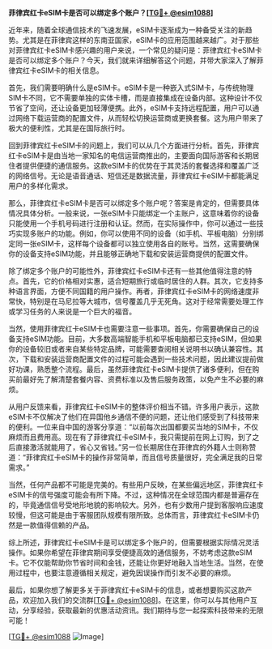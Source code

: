 **菲律宾红卡eSIM卡是否可以绑定多个账户？[[TG💪+ @esim1088](https://t.me/s/esim1088)]**

近年来，随着全球通信技术的飞速发展，eSIM卡逐渐成为一种备受关注的新趋势。尤其是在菲律宾这样的东南亚国家，eSIM卡的应用范围越来越广。对于那些对菲律宾红卡eSIM卡感兴趣的用户来说，一个常见的疑问是：菲律宾红卡eSIM卡是否可以绑定多个账户？今天，我们就来详细解答这个问题，并带大家深入了解菲律宾红卡eSIM卡的相关信息。

首先，我们需要明确什么是eSIM卡。eSIM卡是一种嵌入式SIM卡，与传统物理SIM卡不同，它不需要单独的实体卡槽，而是直接集成在设备内部。这种设计不仅节省了空间，还让设备更加轻薄便携。此外，eSIM卡支持远程配置，用户可以通过网络下载运营商的配置文件，从而轻松切换运营商或更换套餐。这为用户带来了极大的便利性，尤其是在国际旅行时。

回到菲律宾红卡eSIM卡的问题上，我们可以从几个方面进行分析。首先，菲律宾红卡eSIM卡是由当地一家知名的电信运营商推出的，主要面向国际游客和长期居住者提供便捷的通信服务。这款eSIM卡的优势在于其灵活的套餐选择和覆盖广泛的网络信号。无论是语音通话、短信还是数据流量，菲律宾红卡eSIM卡都能满足用户的多样化需求。

那么，菲律宾红卡eSIM卡是否可以绑定多个账户呢？答案是肯定的，但需要具体情况具体分析。一般来说，一张eSIM卡只能绑定一个主账户，这意味着你的设备只能使用一个手机号码进行注册和认证。然而，在实际操作中，你可以通过一些技巧实现多账户的功能。例如，你可以使用不同的设备（如手机、平板电脑）分别绑定同一张eSIM卡，这样每个设备都可以独立使用各自的账号。当然，这需要确保你的设备支持eSIM功能，并且能够正确地下载和安装运营商提供的配置文件。

除了绑定多个账户的可能性外，菲律宾红卡eSIM卡还有一些其他值得注意的特点。首先，它的价格相对实惠，适合短期旅行或临时居住的人群。其次，它支持多种语言界面，方便不同国籍的用户操作。再者，菲律宾红卡eSIM卡的网络速度非常快，特别是在马尼拉等大城市，信号覆盖几乎无死角。这对于经常需要处理工作或学习任务的人来说是一个巨大的福音。

当然，使用菲律宾红卡eSIM卡也需要注意一些事项。首先，你需要确保自己的设备支持eSIM功能。目前，大多数高端智能手机和平板电脑都已支持eSIM，但如果你的设备较旧或者来自某些特定品牌，可能需要查阅相关说明书以确认兼容性。其次，下载和安装运营商配置文件的过程可能会遇到一些技术问题，因此建议提前做好功课，熟悉整个流程。最后，虽然菲律宾红卡eSIM卡提供了诸多便利，但在购买前最好先了解清楚套餐内容、资费标准以及售后服务政策，以免产生不必要的麻烦。

从用户反馈来看，菲律宾红卡eSIM卡的整体评价相当不错。许多用户表示，这款eSIM卡不仅解决了他们在异国他乡通信不便的问题，还让他们感受到了科技带来的便利。一位来自中国的游客分享道：“以前每次出国都要买当地的SIM卡，不仅麻烦而且费用高。现在有了菲律宾红卡eSIM卡，我只需提前在网上订购，到了之后直接激活就能用了，省心又省钱。”另一位长期居住在菲律宾的外籍人士则称赞道：“菲律宾红卡eSIM卡的操作非常简单，而且信号质量很好，完全满足我的日常需求。”

当然，任何产品都不可能是完美的。有些用户反映，在某些偏远地区，菲律宾红卡eSIM卡的信号强度可能会有所下降。不过，这种情况在全球范围内都是普遍存在的，毕竟通信信号受地形地貌的影响较大。另外，也有少数用户提到客服响应速度较慢，但这可能是由于客服团队规模有限所致。总体而言，菲律宾红卡eSIM卡仍然是一款值得信赖的产品。

综上所述，菲律宾红卡eSIM卡是可以绑定多个账户的，但需要根据实际情况灵活操作。如果你希望在菲律宾期间享受便捷高效的通信服务，不妨考虑这款eSIM卡。它不仅能帮助你节省时间和金钱，还能让你更好地融入当地生活。当然，在使用过程中，也要注意遵循相关规定，避免因误操作而引发不必要的麻烦。

最后，如果你想了解更多关于菲律宾红卡eSIM卡的信息，或者想要购买这款产品，欢迎加入我们的交流群[[TG💪+ @esim1088](https://t.me/s/esim1088)]。在这里，你可以与其他用户互动，分享经验，获取最新的优惠活动资讯。我们期待与您一起探索科技带来的无限可能！

[[TG💪+ @esim1088](https://t.me/s/esim1088) ![Image](https://i.postimg.cc/4NQfJmqS/Snipaste-2025-05-13-00-14-12.png)]